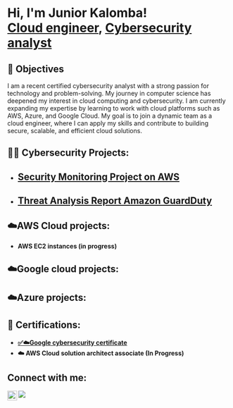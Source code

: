 <h1>Hi, I'm Junior Kalomba! <br/><a href="https://www.linkedin.com/in/junior-kalomba-10002a18a/">Cloud engineer</a>, <a href="https://www.linkedin.com/in/junior-kalomba-10002a18a/">Cybersecurity analyst</a> </a>
</h1>

<h2>🎯 Objectives </h2>
I am a recent certified cybersecurity analyst with a strong passion for technology and problem-solving. My journey in computer science has deepened my interest in cloud computing and cybersecurity. I am currently expanding my expertise by learning to work with cloud platforms such as AWS, Azure, and Google Cloud. My goal is to join a dynamic team as a cloud engineer, where I can apply my skills and contribute to building secure, scalable, and efficient cloud solutions.   


<h2>👨‍💻 Cybersecurity Projects:</h2>

- [Security Monitoring Project on AWS](https://github.com/Juniorklb/Security-Monitoring-Project-on-AWS/blob/main/README.md)
  - 
- [Threat Analysis Report Amazon GuardDuty](https://github.com/Juniorklb/Amazon-GuardDuty/edit/main/README.md)
  - 
<h2>☁️AWS Cloud projects:</h2>

- <b>AWS EC2 instances (in progress)</b>

<h2>☁️Google cloud projects:</h2>

<h2>☁️Azure projects:</h2>

<h2>📜 Certifications:</h2>

- <b>[✅☁️Google cybersecurity certificate](https://www.coursera.org/account/accomplishments/professional-cert/SKOVKYASX5V5)</b>
- <b>☁️ AWS Cloud solution architect associate (In Progress)

</b>
<h2>  Connect with me:</h2>

[<img align="left" alt="JoshMadakor | YouTube" width="22px" src="https://cdn.jsdelivr.net/npm/simple-icons@v3/icons/youtube.svg" />][youtube]
<a href="https://www.linkedin.com/in/junior-kalomba-10002a18a/"><img src="https://img.shields.io/badge/-LinkedIn-0072b1?&style=for-the-badge&logo=linkedin&logoColor=white" /></a>



[YouTube]: https://www.youtube.com/c/@juniorkalomba3647
[linkedin]: https://linkedin.com/in/Juniorkalomba

<!--
**joshmadakor1/joshmadakor1** is a ✨ _special_ ✨ repository because its `README.md` (this file) appears on your GitHub profile.

Here are some ideas to get you started:

- 🔭 I’m currently working on ...
- 🌱 I’m currently learning ...
- 👯 I’m looking to collaborate on ...
- 🤔 I’m looking for help with ...
- 💬 Ask me about ...
- 📫 How to reach me: ...
- 😄 Pronouns: ...
- ⚡ Fun fact: ...
-->
